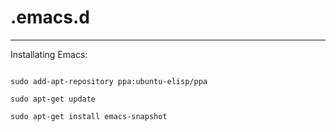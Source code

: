 # .emacs.d
-----------

Installating Emacs:

``` shell

sudo add-apt-repository ppa:ubuntu-elisp/ppa

sudo apt-get update

sudo apt-get install emacs-snapshot

```


